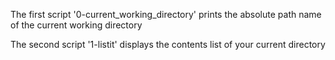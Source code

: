 The first script '0-current_working_directory' prints the absolute path name of the current working directory

The second script '1-listit' displays the contents list of your current directory 
